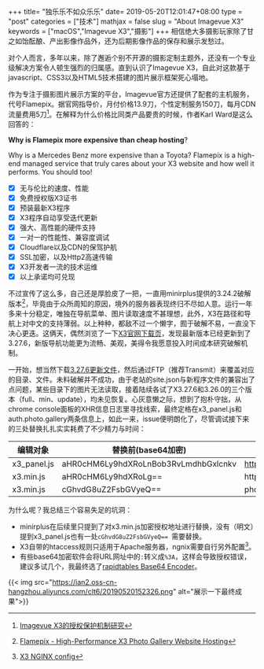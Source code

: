 +++
title= "独乐乐不如众乐乐"
date= 2019-05-20T12:01:47+08:00
type = "post"
categories = ["技术"]
mathjax = false
slug = "About Imagevue X3"
keywords = ["macOS","Imagevue X3","摄影"]
+++
相信绝大多摄影玩家除了甘之如饴酝酿、产出影像作品外，还为后期影像作品的保存和展示发愁过。

对个人而言，多年以来，除了邂逅个别不开源的摄影定制主题外，还没有一个专业级解决方案令人顿生强烈的归属感。直到认识了Imagevue X3，自此对这款基于javascript、CSS3以及HTML5技术搭建的图片展示框架死心塌地。

作为专注于摄影图片展示方案的平台，Imagevue官方还提供了配套的主机服务，代号Flamepix。据官网指导价，月付价格13.9刀，个性定制服务150刀，每月CDN流量费用5刀[^2]。在解释为什么价格比同类产品要贵的时候，作者Karl Ward是这么回答的：
<!--more-->
**Why is Flamepix more expensive than cheap hosting**?

Why is a Mercedes Benz more expensive than a Toyota? Flamepix is a high-end managed service that truly cares about your X3 website and how well it performs. You should too!

- [x] 无与伦比的速度、性能
- [x] 免费授权版X3证书
- [x] 预装最新X3程序
- [x] X3程序自动享受迭代更新
- [x] 强大、高性能的硬件支持
- [x] 一对一的性能性、兼容度调试
- [x] Cloudflare以及CDN的保驾护航
- [x]  SSL加密，以及Http2高速传输
- [x] X3开发者一流的技术运维
- [x] 以上承诺均可兑现

不过宣传了这么多，自己还是厚脸皮了一把，一直用minirplus提供的3.24.2破解版本[^1]，毕竟由于众所周知的原因，境外的服务器表现终归不尽如人意。运行一年多来十分稳定，唯独在导航菜单、图片读取速度不甚理想，此外，X3在路径和导航上对中文的支持薄弱。以上种种，都敌不过一个懒字，囿于破解不易，一直没下决心更迭。这俩天，偶然浏览了一下[X3官网下载页][l1]，发现最新版本已经更新到了3.27.6，新版导航功能更为流畅、美观，美得令我愿意投入时间成本研究破解机制。

一开始，想当然下载[3.27.6更新文件][l2]，然后通过FTP（推荐Transmit）来覆盖对应的目录、文件。未料破解并不成功，由于老站的site.json与新程序文件的兼容出了点问题，某些目录下的图片无法读取，接着陆续各试了X3.27.6和3.26.0的三个版本（full、min、update），均未见恢复。心灰意懒之际，想到了抱朴守拙，从chrome console面板的XHR信息日志里寻找线索，最终定格在x3_panel.js和auth.photo.gallery两条信息上，如此一来，issue便明朗化了，尽管调试接下来的三处替换扎扎实实耗费了不少精力与时间：

| 编辑对象 | 替换前(base64加密) | 替换前(base64解密) | 替换后(base64解密) | 替换后(base64加密) |
| --- | --- | --- | --- | --- |
| x3_panel.js | aHR0cHM6Ly9hdXRoLnBob3RvLmdhbGxlcnkv | https://auth.photo.gallery/ | https://icrtt.com/auth | aHR0cHM6Ly9pY3J0dC5jb20vYXV0aA== |
| x3.min.js | aHR0cHM6Ly9hdXRoLg== | https://auth. | https://icrtt. | aHR0cHM6Ly9pY3J0dC4= |
| x3.min.js | cGhvdG8uZ2FsbGVyeQ== | photo.gallery | com/auth | Y29tL2F1dGg= |

为什么呢？我总结三个容易失足的坑洞：

- minirplus在后续里只提到了对x3.min.js加密授权地址进行替换，没有（明文）提到x3_panel.js也有一处`cGhvdG8uZ2FsbGVyeQ== `需要替换。
- X3自带的htaccess规则只适用于Apache服务器，ngnix需要自行另外配置[^3]。
- 有些base64加密软件会将URL网址中的`:`转义成`%3A`，这样会导致授权错误，建议多试几个，我最终选了[rapidtables Base64 Encoder][l3]。

{{< img src="https://ian2.oss-cn-hangzhou.aliyuncs.com/clt6/20190520152326.png" alt="展示一下最终成果">}}

[l1]: https://www.photo.gallery/downloads/
[l2]: https://www.photo.gallery/download/X3.27.6.update.zip
[l3]: https://www.rapidtables.com/web/tools/base64-encode.html
[^1]: [Flamepix - High-Performance X3 Photo Gallery Website Hosting](https://www.flamepix.com/pricing/)
[^2]: [Imagevue X3的授权保护机制研究](https://blog.minirplus.com/10817/)
[^3]: [X3 NGINX config](https://gist.github.com/mjau-mjau/6dc1948284c90d167f51f1e566a8457b)
